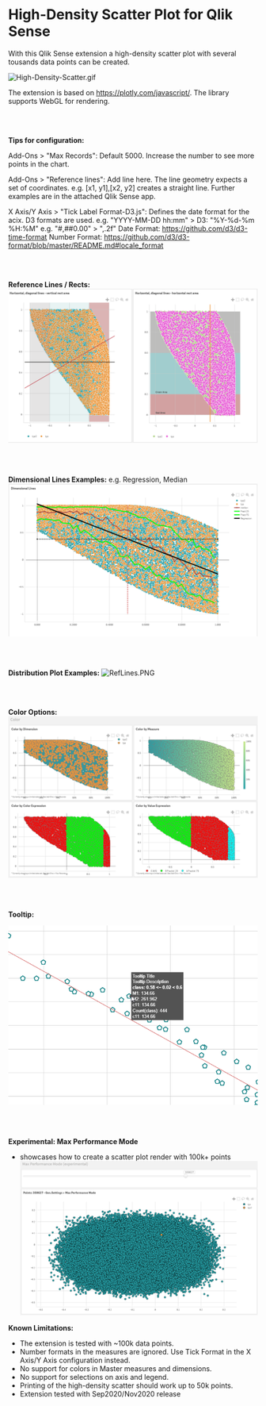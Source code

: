# High-Density Scatter Plot for Qlik Sense

With this Qlik Sense extension a high-density scatter plot with several tousands data points can be created. 


![High-Density-Scatter.gif](https://raw.githubusercontent.com/mihael-dev/High-Density-Scatter/main/demo/HighDensityScatter.gif)

The extension is based on https://plotly.com/javascript/.
The library supports WebGL for rendering.

<br /><br />	

**Tips for configuration:**

Add-Ons > "Max Records": Default 5000. Increase the number to see more points in the chart.

Add-Ons > "Reference lines": Add line here. The line geometry expects a set of coordinates.
	e.g. [x1, y1],[x2, y2] creates a straight line. Further  examples are in the attached Qlik Sense app.  

X Axis/Y Axis > "Tick Label Format-D3.js": Defines the date format for the acix. D3 formats are used.
	e.g. "YYYY-MM-DD hh:mm" > D3: "%Y-%d-%m %H:%M" 
	e.g. "#,##0.00" > ",.2f"
	Date Format: https://github.com/d3/d3-time-format
	Number Format: https://github.com/d3/d3-format/blob/master/README.md#locale_format
	
	
<br /><br />	

**Reference Lines / Rects:**
![Reference Line&Rect.PNG](https://raw.githubusercontent.com/mihael-dev/High-Density-Scatter/main/demo/Reference%20Line%26Rect.PNG)

<br /><br />

**Dimensional Lines Examples:**
e.g. Regression, Median
<br />
![Dimensional Lines.PNG](https://raw.githubusercontent.com/mihael-dev/High-Density-Scatter/main/demo/Dimensional%20Lines.PNG)

<br /><br />

**Distribution Plot Examples:**
![RefLines.PNG](https://raw.githubusercontent.com/mihael-dev/High-Density-Scatter/main/demo/distributionPlot.PNG)

<br /><br />

**Color Options:**
![ColorOptions.PNG](https://raw.githubusercontent.com/mihael-dev/High-Density-Scatter/main/demo/ColorOptions.PNG)


<br /><br />

**Tooltip:**

![Tooltip.png](https://raw.githubusercontent.com/mihael-dev/High-Density-Scatter/main/demo/Tooltip.png)

<br /><br />

**Experimental: Max Performance Mode**
- showcases how to create a scatter plot render with 100k+ points
![MaxPerformanceMode.PNG](https://raw.githubusercontent.com/mihael-dev/High-Density-Scatter/main/demo/MaxPerformanceMode.PNG)

**Known Limitations:**
- The extension is tested with  ~100k data points.
- Number formats in the measures are ignored. Use Tick Format in the X Axis/Y Axis configuration instead. 
- No support for colors in Master measures and dimensions.
- No support for selections on axis and legend.
- Printing of the high-density scatter should work up to 50k points.
- Extension tested with Sep2020/Nov2020 release
